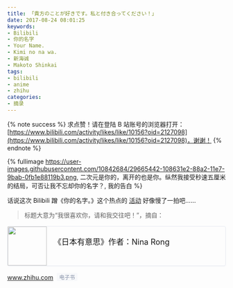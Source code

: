 ```yaml
---
title: 「貴方のことが好きです。私と付き合ってください！」
date: 2017-08-24 08:01:25
keywords:
- Bilibili
- 你的名字
- Your Name.
- Kimi no na wa.
- 新海诚
- Makoto Shinkai
tags:
- bilibili
- anime
- zhihu
categories:
- 摘录
---
```


{% note success %}
求点赞！请在登陆 B 站账号的浏览器打开：[https://www.bilibili.com/activity/likes/like/10156?oid=2127098](https://www.bilibili.com/activity/likes/like/10156?oid=2127098)，谢谢！
{% endnote %}

{% fullimage https://user-images.githubusercontent.com/10842684/29665442-108631e2-88a2-11e7-9bab-0fb1e88119b3.png, 二次元是你的，离开的也是你。纵然我接受秒速五厘米的结局，可否让我不忘却你的名字？, 我的告白 %}

<!-- more -->

话说这次 Bilibili 蹭《你的名字。》这个热点的 [活动](https://www.bilibili.com/blackboard/topic/activity-yourname1708.html) 好像慢了一拍吧……

> 标题大意为“我很喜欢你，请和我交往吧！”，摘自：

<a href="https://www.zhihu.com/publications/book/19552101" target="_blank" style="position:relative;text-decoration:none;display:-webkit-box;display:-ms-flexbox;display:flex;-webkit-box-pack:justify;-ms-flex-pack:justify;justify-content:space-between;margin-top:16px;margin-bottom:16px;cursor:pointer;border:1px solid #e7eaf1;border-radius:4px;box-shadow: 0 1px 3px 0 rgba(0,34,77,.05);"><img src="https://pic2.zhimg.com/c0295ae7b42a2396a81f7f18cfc788e5_200x0.jpg" style="border:none;padding:0;-ms-flex-negative:0;flex-shrink:0;width:90px;height: 90px;-o-object-fit:cover;object-fit:cover;"><span style="display:-webkit-box;display:-ms-flexbox;display:flex;width:100%;padding:10px 16px;overflow:hidden;-webkit-box-orient:vertical;-webkit-box-direction:normal;-ms-flex-direction:column;flex-direction:column;-ms-flex-pack:distribute;justify-content:space-around;"><span style="font-size:18px;font-weight:400;">《日本有意思》作者：Nina Rong</span><span style="overflow:hidden;font-size:15px;color:#8798ae;text-overflow:ellipsis;word-wrap:normal;white-space:nowrap;">www.zhihu.com<span style="display:inline-block;padding:1px 6px;margin-left:8px;font-size:12px;line-height:normal;color:#8590a6;vertical-align:1px;background-color:#f7f8fa;border-radius:3px;">电子书</span></span></span></a>
